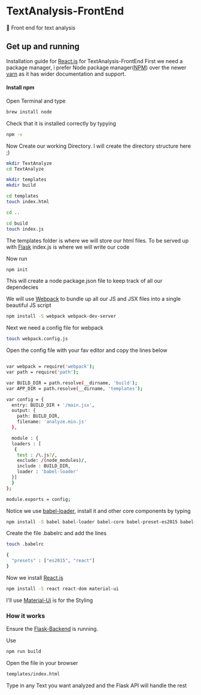 # TextAnalysis-FrontEnd
:love_letter: Front end for text analysis
## Get up and running

Installation guide for [React.js](https://facebook.github.io/react/) for TextAnalysis-FrontEnd
First we need a package manager, i prefer Node package manager([NPM](https://www.npmjs.com/)) over the newer [yarn](https://yarnpkg.com/) as it has wider documentation and support.

#### Install npm 
Open Terminal and type
```sh
brew install node
```

Check that it is installed correctly by typying
```sh
npm -v
```

Now Create our working Directory. I will create the directory structure here ;)
```sh
mkdir TextAnalyze
cd TextAnalyze

mkdir templates
mkdir build

cd templates
touch index.html

cd ..

cd build
touch index.js
```
The templates folder is where we will store our html files. To be served up with [Flask](flask.pocoo.org/)
index.js is where we will write our code

Now run
```sh
npm init
```
This will create a node package.json file to keep track of all our dependecies

We will use [Webpack](https://webpack.github.io/) to bundle up all our JS and JSX files into a single beautiful JS script

```sh
npm install -S webpack webpack-dev-server
```

Next we need a config file for webpack
```sh
touch webpack.config.js
```

Open the config file with your fav editor and copy the lines below
```sh

var webpack = require('webpack');
var path = require('path');

var BUILD_DIR = path.resolve(__dirname, 'build');
var APP_DIR = path.resolve(__dirname, 'templates');

var config = {
  entry: BUILD_DIR + '/main.jsx',
  output: {
    path: BUILD_DIR,
    filename: 'analyze.min.js'
  },

  module : {
  loaders : [
   {
    test : /\.js?/,
    exclude: /(node_modules)/,
    include : BUILD_DIR,
    loader : 'babel-loader'
  }]
  }
};

module.exports = config;


```
Notice we use [babel-loader](https://babeljs.io/), install it and other core components by typing
```sh
npm install -S babel babel-loader babel-core babel-preset-es2015 babel-preset-react
```

Create the file .babelrc and add the lines
```sh
touch .babelrc

{
  "presets" : ["es2015", "react"]
}
```

Now we install [React.js](https://facebook.github.io/react/)
```sh
npm install -S react react-dom material-ui
```

I'll use [Material-Ui](www.material-ui.com/) is for the Styling


### How it works
Ensure the [Flask-Backend]() is running.

Use 
```sh
npm run build
```

Open the file in your browser
```sh
templates/index.html 
```

Type in any Text you want analyzed and the Flask API will handle the rest